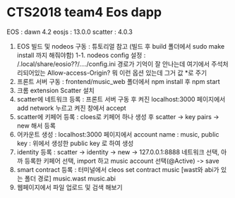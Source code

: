 # CTS2018 team4 Eos dapp

EOS : dawn 4.2
eosjs : 13.0.0
scatter : 4.0.3

1. EOS 빌드 및 nodeos 구동 : 튜토리얼 참고 (빌드 후 build 폴더에서 sudo make install 까지 해줘야함)
1-1. nodeos config 설정 : /.local/share/eosio??/..../config.ini 경로가 기억이 잘 안나는데 여기에서 주석처리되어있는 Allow-access-Origin? 뭐 이런 옵션 있는데 그거 값 *로 주기
2. 프론트 서버 구동 : frontend/music_web 폴더에서 npm install 후 npm start
3. 크롬 extension Scatter 설치
4. scatter에 네트워크 등록 : 프론트 서버 구동 후 켜진 localhost:3000 페이지에서 add network 누르고 켜진 창에서 accept
5. scatter에 키페어 등록 : cloes로 키페어 하나 생성 후 scatter -> key pairs -> new 해서 등록
6. 어카운트 생성 : localhost:3000 페이지에서 account name : music, public key : 위에서 생성한 public key 로 하여 생성
7. identity 등록 : scatter -> identity -> new -> 127.0.0.1:8888 네트워크 선택, 아까 등록한 키페어 선택, import 하고 music account 선택(@Active) -> save
8. smart contract 등록 : 터미널에서 cleos set contract music [wast와 abi가 있는 폴더 경로] music.wast music.abi
9. 웹페이지에서 파일 업로드 및 검색 해보기
